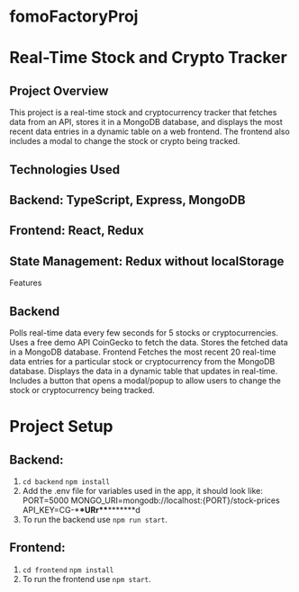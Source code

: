 # fomoFactoryProj

# Real-Time Stock and Crypto Tracker

## Project Overview

This project is a real-time stock and cryptocurrency tracker that fetches data from an API, stores it in a MongoDB database, and displays the most recent data entries in a dynamic table on a web frontend. The frontend also includes a modal to change the stock or crypto being tracked.

## Technologies Used

## Backend: TypeScript, Express, MongoDB

## Frontend: React, Redux

## State Management: Redux without localStorage

Features

## Backend

Polls real-time data every few seconds for 5 stocks or cryptocurrencies.
Uses a free demo API CoinGecko to fetch the data.
Stores the fetched data in a MongoDB database.
Frontend
Fetches the most recent 20 real-time data entries for a particular stock or cryptocurrency from the MongoDB database.
Displays the data in a dynamic table that updates in real-time.
Includes a button that opens a modal/popup to allow users to change the stock or cryptocurrency being tracked.

# Project Setup

## Backend:

1.  `cd backend`
    `npm install`
2.  Add the .env file for variables used in the app, it should look like:
    PORT=5000
    MONGO_URI=mongodb://localhost:{PORT}/stock-prices
    API_KEY=CG-\***\*URr\*\***\***\*\***d
3.  To run the backend use `npm run start`.

## Frontend:

1.  `cd frontend`
    `npm install`
2.  To run the frontend use `npm start`.
